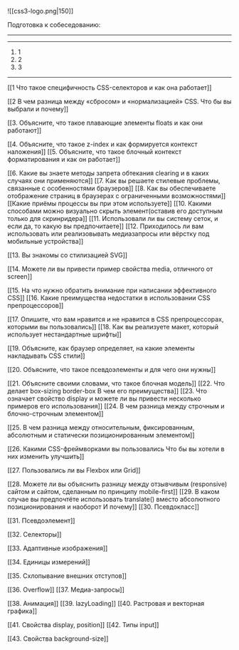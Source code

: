 ![[css3-logo.png|150]]

Подготовка к собеседованию:
___
___

1. 1
2. 2
3. 3

___



[[1 Что такое специфичность CSS-селекторов и как она работает]]

[[2 В чем разница между «сбросом» и «нормализацией» CSS. Что бы вы выбрали и почему]]

[[3. Объясните, что такое плавающие элементы floats и как они работают]]

[[4. Объясните, что такое z-index и как формируется контекст наложения]]
[[5. Объясните, что такое блочный контекст форматирования и как он работает]]

[[6. Какие вы знаете методы запрета обтекания clearing и в каких случаях они применяются]]
[[7. Как вы решаете стилевые проблемы, связанные с особенностями браузеров]]
[[8. Как вы обеспечиваете отображение страниц в браузерах с ограниченными возможностями]]
[[Какие приёмы процессы вы при этом используете]]
[[10. Какими способами можно визуально скрыть элемент(оставив его доступным только для скринридера]]
[[11. Использовали ли вы систему сеток, и если да, то какую вы предпочитаете]]
[[12. Приходилось ли вам использовать или реализовывать медиазапросы или вёрстку под мобильные устройства]]

[[13. Вы знакомы со стилизацией SVG]]

[[14. Можете ли вы привести пример свойства media, отличного от screen]]

[[15. На что нужно обратить внимание при написании эффективного CSS]]
[[16. Какие преимущества недостатки в использовании CSS препроцессоров]]

[[17. Опишите, что вам нравится и не нравится в CSS препроцессорах, которыми вы пользовались]]
[[18. Как вы реализуете макет, который использует нестандартные шрифты]]

[[19. Объясните, как браузер определяет, на какие элементы накладывать CSS стили]]

[[20. Объясните, что такое псевдоэлементы и для чего они нужны]]

[[21. Объясните своими словами, что такое блочная модель]]
[[22. Что делает  box-sizing border-box  В чем его преимущества]]
[[23. Что означает свойство display и можете ли вы привести несколько примеров его использования]]
[[24. В чем разница между строчным и блочно-строчным элементом]]

[[25. В чем разница между относительным, фиксированным, абсолютным и статически позиционированным элементом]]

[[26. Какими CSS-фреймворками вы пользовались Что бы вы хотели в них изменить улучшить]]

[[27. Пользовались ли вы Flexbox или Grid]]

[[28. Можете ли вы объяснить разницу между отзывчивым (responsive) сайтом и сайтом, сделанным по принципу mobile-first]]
[[29. В каком случае вы предпочтёте использовать translate() вместо абсолютного позиционирования и наоборот И почему]]
[[30. Псевдокласс]]

[[31. Псевдоэлемент]]

[[32. Селекторы]]

[[33. Адаптивные изображения]]

[[34. Единицы измерений]]

[[35. Схлопывание внешних отступов]]

[[36. Overflow]]
[[37. Медиа-запросы]]

[[38. Анимация]]
[[39. lazyLoading]]
[[40. Растровая и векторная графика]]

[[41. Свойства display, position]]
[[42. Типы input]]

[[43. Свойства background-size]]